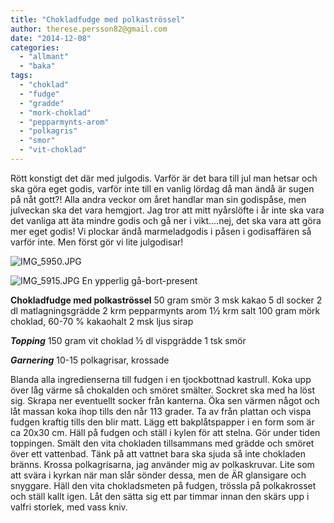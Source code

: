 ```yaml
---
title: "Chokladfudge med polkaströssel"
author: therese.persson82@gmail.com
date: "2014-12-08"
categories: 
  - "allmant"
  - "baka"
tags: 
  - "choklad"
  - "fudge"
  - "gradde"
  - "mork-choklad"
  - "pepparmynts-arom"
  - "polkagris"
  - "smor"
  - "vit-choklad"
---
```


Rött konstigt det där med julgodis. Varför är det bara till jul man hetsar och ska göra eget godis, varför inte till en vanlig lördag då man ändå är sugen på nåt gott?! Alla andra veckor om året handlar man sin godispåse, men julveckan ska det vara hemgjort. Jag tror att mitt nyårslöfte i år inte ska vara det vanliga att äta mindre godis och gå ner i vikt....nej, det ska vara att göra mer eget godis! Vi plockar ändå marmeladgodis i påsen i godisaffären så varför inte. Men först gör vi lite julgodisar!  
  
![IMG_5950.JPG](/static/img/IMG_5950.jpg)
  
![IMG_5915.JPG](/static/img/IMG_5915.jpg)
En ypperlig gå-bort-present

**Chokladfudge med polkaströssel** 50 gram smör 3 msk kakao 5 dl socker 2 dl matlagningsgrädde 2 krm pepparmynts arom 1½ krm salt 100 gram mörk choklad, 60-70 % kakaohalt 2 msk ljus sirap

**_Topping_** 150 gram vit choklad ½ dl vispgrädde 1 tsk smör

**_Garnering_** 10-15 polkagrisar, krossade

Blanda alla ingredienserna till fudgen i en tjockbottnad kastrull. Koka upp över låg värme så chokalden och smöret smälter. Sockret ska med ha löst sig. Skrapa ner eventuellt socker från kanterna. Öka sen värmen något och låt massan koka ihop tills den når 113 grader. Ta av från plattan och vispa fudgen kraftig tills den blir matt. Lägg ett bakplåtspapper i en form som är ca 20x30 cm. Häll på fudgen och ställ i kylen för att stelna. Gör under tiden toppingen. Smält den vita chokladen tillsammans med grädde och smöret över ett vattenbad. Tänk på att vattnet bara ska sjuda så inte chokladen bränns. Krossa polkagrisarna, jag använder mig av polkaskruvar. Lite som att svära i kyrkan när man slår sönder dessa, men de ÄR glansigare och snyggare. Häll den vita chokladsmeten på fudgen, trössla på polkakrosset och ställ kallt igen. Låt den sätta sig ett par timmar innan den skärs upp i valfri storlek, med vass kniv.
